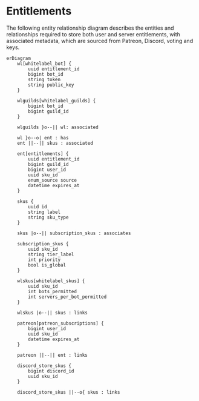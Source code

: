 # Entitlements
The following entity relationship diagram describes the entities and relationships required to store both user and
server entitlements, with associated metadata, which are sourced from Patreon, Discord, voting and keys.

```mermaid
erDiagram
    wl[whitelabel_bot] {
        uuid entitlement_id
        bigint bot_id
        string token
        string public_key
    }

    wlguilds[whitelabel_guilds] {
        bigint bot_id
        bigint guild_id
    }

    wlguilds }o--|| wl: associated

    wl }o--o| ent : has
    ent ||--|| skus : associated

    ent[entitlements] {
        uuid entitlement_id
        bigint guild_id
        bigint user_id
        uuid sku_id
        enum_source source
        datetime expires_at
    }

    skus {
        uuid id
        string label
        string sku_type
    }

    skus |o--|| subscription_skus : associates

    subscription_skus {
        uuid sku_id
        string tier_label
        int priority
        bool is_global
    }

    wlskus[whitelabel_skus] {
        uuid sku_id
        int bots_permitted
        int servers_per_bot_permitted
    }

    wlskus |o--|| skus : links

    patreon[patreon_subscriptions] {
        bigint user_id
        uuid sku_id
        datetime expires_at
    }

    patreon ||--|| ent : links

    discord_store_skus {
        bigint discord_id
        uuid sku_id
    }

    discord_store_skus ||--o{ skus : links
```
